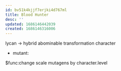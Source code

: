 ```yaml
---
id: bv51k4kjjf7erjki4d767ml
title: Blood Hunter
desc: ''
updated: 1686146442039
created: 1686146316006
---
```


lycan -> hybrid
  abominable transformation character
- mutant:

$func:change scale mutagens by character.level